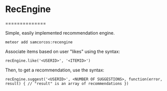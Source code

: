 # RecEngine
==============

Simple, easily implemented recommendation engine.

`meteor add samcorcos:recengine`

Associate items based on user "likes" using the syntax:

`recEngine.like('<USERID>', '<ITEMID>')`

Then, to get a recommendation, use the syntax:

`recEngine.suggest('<USERID>', <NUMBER OF SUGGESTIONS>, function(error, result) {
  // "result" is an array of recommendations
  })`
